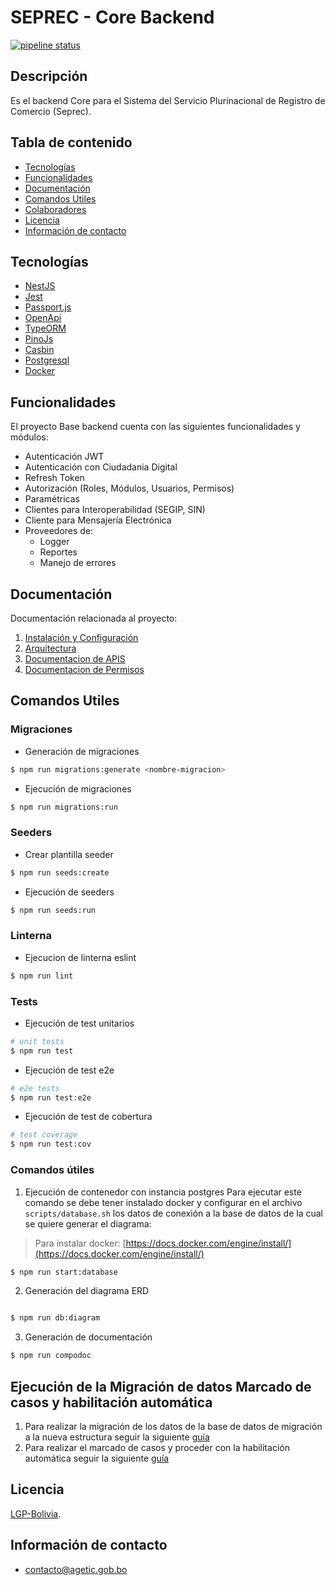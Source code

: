 # SEPREC - Core Backend
[![pipeline status](https://gitlab.agetic.gob.bo/agetic/backend-base-nestjs/badges/develop/pipeline.svg)](https://gitlab.agetic.gob.bo/agetic/backend-base-nestjs/-/commits/develop)

## Descripción
 Es el backend Core para el Sistema del Servicio Plurinacional de Registro de Comercio (Seprec).

## Tabla de contenido
* [Tecnologías](#tecnologias)
* [Funcionalidades](#funcionalidades)
* [Documentación](#documentacion)
* [Comandos Utiles](#comandos)
* [Colaboradores](#colaboradores)
* [Licencia](#licencia)
* [Información de contacto](#contacto)

## Tecnologías

- [NestJS](https://nestjs.com/)
- [Jest](https://jestjs.io/)
- [Passport.js](http://www.passportjs.org/)
- [OpenApi](https://www.openapis.org/)
- [TypeORM](https://typeorm.io/)
- [PinoJs](https://getpino.io/#/)
- [Casbin](https://casbin.org/)
- [Postgresql](https://www.postgresql.org/)
- [Docker](https://www.docker.com/)

## Funcionalidades

El proyecto Base backend cuenta con las siguientes funcionalidades y módulos:
  - Autenticación JWT
  - Autenticación con Ciudadania Digital
  - Refresh Token
  - Autorización (Roles, Módulos, Usuarios, Permisos)
  - Paramétricas
  - Clientes para Interoperabilidad (SEGIP, SIN)
  - Cliente para Mensajería Electrónica
  - Proveedores de:
    - Logger
    - Reportes
    - Manejo de errores

## Documentación
Documentación relacionada al proyecto:
1. [Instalación y Configuración](INSTALL.md)
2. [Arquitectura](/docs/arquitectura.md)
3. [Documentacion de APIS](/docs/openapi.yaml)
4. [Documentacion de Permisos](/docs/permisos.md)

## Comandos Utiles

### Migraciones
- Generación de migraciones
```bash
$ npm run migrations:generate <nombre-migracion>
```

- Ejecución de migraciones
```bash
$ npm run migrations:run
```

### Seeders
- Crear plantilla seeder
```bash
$ npm run seeds:create
```

- Ejecución de seeders
```bash
$ npm run seeds:run
```

### Linterna
- Ejecucion de linterna eslint
```bash
$ npm run lint
```

### Tests
- Ejecución de test unitarios
```bash
# unit tests
$ npm run test
```

- Ejecución de test e2e
```bash
# e2e tests
$ npm run test:e2e
```

- Ejecución de test de cobertura
```bash
# test coverage
$ npm run test:cov
```

### Comandos útiles


1. Ejecución de contenedor con instancia postgres
Para ejecutar este comando se debe tener instalado docker y configurar en el archivo `scripts/database.sh` los datos de conexión a la base de datos de la cual se quiere generar el diagrama:

> Para instalar docker: [https://docs.docker.com/engine/install/](https://docs.docker.com/engine/install/)


```bash
$ npm run start:database
```

2. Generación del diagrama ERD
```bash

$ npm run db:diagram
```

3. Generación de documentación
```bash
$ npm run compodoc
```

## Ejecución de la Migración de datos  Marcado de casos y habilitación automática

1. Para realizar la migración de los datos de la base de datos de migración a la nueva estructura seguir la siguiente [guía](docs/guias/01-MIGRACION.md)
2. Para realizar el marcado de casos y proceder con la habilitación automática seguir la siguiente [guía](docs/guias/02-MARCADO-HABILITACION.md)

## Licencia

[LGP-Bolivia](LICENSE).

## Información de contacto

* contacto@agetic.gob.bo